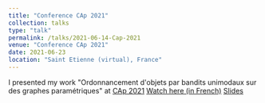 ```yaml
---
title: "Conference CAp 2021"
collection: talks
type: "talk"
permalink: /talks/2021-06-14-Cap-2021
venue: "Conference CAp 2021"
date: 2021-06-23
location: "Saint Etienne (virtual), France"
---
```


I presented my work "Ordonnancement d'objets par bandits unimodaux sur des graphes paramétriques" at [CAp 2021](https://cap2021.sciencesconf.org/resource/page/id/8) 
[Watch here (in French)](https://www.youtube.com/watch?v=QtdLC74F-X0)
[Slides](https://cap2021.sciencesconf.org/data/slides7.pdf)
